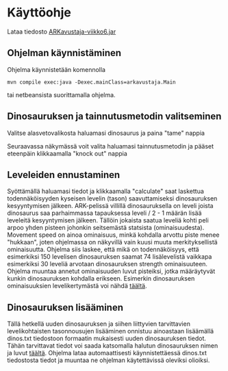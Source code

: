# Käyttöohje

Lataa tiedosto [ARKavustaja-viikko6.jar](https://github.com/Fimen/ot-harjoitustyo/releases/tag/viikko6)

## Ohjelman käynnistäminen

Ohjelma käynnistetään komennolla 

```
mvn compile exec:java -Dexec.mainClass=arkavustaja.Main
```

tai netbeansista suorittamalla ohjelma.

## Dinosauruksen ja tainnutusmetodin valitseminen

Valitse alasvetovalikosta haluamasi dinosaurus ja paina "tame" nappia

Seuraavassa näkymässä voit valita haluamasi tainnutusmetodin ja pääset eteenpäin klikkaamalla "knock out" nappia

## Leveleiden ennustaminen

Syöttämällä haluamasi tiedot ja klikkaamalla "calculate" saat laskettua todennäköisyyden kyseisen levelin (tason) saavuttamiseksi dinosauruksen kesyyntymisen jälkeen. ARK-pelissä villillä dinosauruksella on leveli joista dinosaurus saa parhaimmassa tapauksessa leveli / 2 - 1 määrän lisää leveleitä kesyyntymisen jälkeen. Tällöin jokaista saatua leveliä kohti peli arpoo yhden pisteen johonkin seitsemästä statsista (ominaisuudesta). Movement speed on ainoa ominaisuus, minkä kohdalla arvottu piste menee "hukkaan", joten ohjelmassa on näkyvillä vain kuusi muuta merkityksellistä ominaisuutta. Ohjelma siis laskee, että mikä on todennäköisyys, että esimerkiksi 150 levelisen dinosauruksen saamat 74 lisälevelistä vaikkapa esimerkiksi 30 leveliä arvotaan dinosauruksen strength ominaisuuteen. Ohjelma muuntaa annetut ominaisuuden luvut pisteiksi, jotka määräytyvät kunkin dinosauruksen kohdalla erikseen. Esimerkin dinosauruksen ominaisuuksien levelikertymästä voi nähdä [täältä](https://www.dododex.com/stat-calculator/ankylosaurus).

## Dinosauruksen lisääminen

Tällä hetkellä uuden dinosauruksen ja siihen liittyvien tarvittavien levelikohtaisten tasonnousujen lisääminen onnistuu ainoastaan lisäämällä dinos.txt tiedostoon formaatin mukaisesti uuden dinosauruksen tiedot. Tähän tarvittavat tiedot voi saada katsomalla halutun dinosauruksen nimen ja luvut [täältä](https://www.dododex.com/stat-calculator). Ohjelma lataa automaattisesti käynnistettäessä dinos.txt tiedostosta tiedot ja muuntaa ne ohjelman käytettävissä oleviksi olioiksi.

